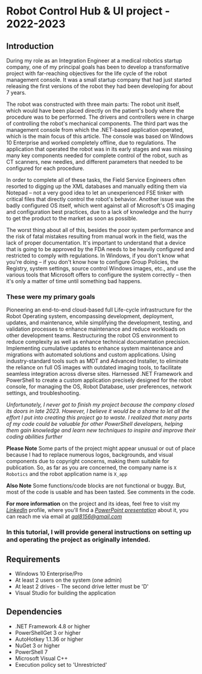 # Robot Control Hub & UI project - 2022-2023
## Introduction
During my role as an Integration Engineer at a medical robotics startup company, one of my principal goals has been to develop a transformative project with far-reaching objectives for the life cycle of the robot management console. It was a small startup company that had just started releasing the first versions of the robot they had been developing for about 7 years.

The robot was constructed with three main parts: The robot unit itself, which would have been placed directly on the patient's body where the procedure was to be performed. The drivers and controllers were in charge of controlling the robot's mechanical components. The third part was the management console from which the .NET-based application operated, which is the main focus of this article. The console was based on Windows 10 Enterprise and worked completely offline, due to regulations. The application that operated the robot was in its early stages and was missing many key components needed for complete control of the robot, such as CT scanners, new needles, and different parameters that needed to be configured for each procedure.

In order to complete all of these tasks, the Field Service Engineers often resorted to digging up the XML databases and manually editing them via Notepad – not a very good idea to let an unexperienced FSE tinker with critical files that directly control the robot's behavior. Another issue was the badly configured OS itself, which went against all of Microsoft's OS imaging and configuration best practices, due to a lack of knowledge and the hurry to get the product to the market as soon as possible.

The worst thing about all of this, besides the poor system performance and the risk of fatal mistakes resulting from manual work in the field, was the lack of proper documentation. It's important to understand that a device that is going to be approved by the FDA needs to be heavily configured and restricted to comply with regulations. In Windows, if you don't know what you're doing – if you don't know how to configure Group Policies, the Registry, system settings, source control Windows images, etc., and use the various tools that Microsoft offers to configure the system correctly – then it's only a matter of time until something bad happens. 

### These were my primary goals
Pioneering an end-to-end cloud-based full Life-cycle infrastructure for the Robot Operating system, encompassing development, deployment, updates, and maintenance, while simplifying the development, testing, and validation processes to enhance maintenance and reduce workloads on other development teams.
Restructuring the robot OS environment to reduce complexity as well as enhance technical documentation precision.
Implementing cumulative updates to enhance system maintenance and migrations with automated solutions and custom applications. Using industry-standard tools such as MDT and Advanced Installer, to eliminate the reliance on full OS images with outdated imaging tools, to facilitate seamless integration across diverse sites.
Harnessed .NET Framework and PowerShell to create a custom application precisely designed for the robot console, for managing the OS, Robot Database, user preferences, network settings, and troubleshooting.

*Unfortunately, I never got to finish my project because the company closed its doors in late 2023. However, I believe it would be a shame to let all the effort I put into creating this project go to waste. I realized that many parts of my code could be valuable for other PowerShell developers, helping them gain knowledge and learn new techniques to inspire and improve their coding abilities further*  

**Please Note** Some parts of the project might appear unusual or out of place because I had to replace numerous logos, backgrounds, and visual components due to copyright concerns, making them suitable for publication.
So, as far as you are concerned, the company name is ```X Robotics``` and the robot application name is ```X_app```

**Also Note** Some functions/code blocks are not functional or buggy. But, most of the code is usable and has been tasted. See comments in the code.

**For more information** on the project and its ideas, feel free to visit my *[LinkedIn](https://www.linkedin.com/in/gal-rozman/)* profile, where you'll find a *[PowerPoint presentation](https://www.linkedin.com/in/gal-rozman/overlay/1635539223012/single-media-viewer/?type=DOCUMENT&profileId=ACoAADb0dEgB0XA9XqaC5tDpiGjRjleHqSenoq8)* about it, you can reach me via email at *gal8156@gmail.com*

### In this tutorial, I will provide general instructions on setting up and operating the project as originally intended. 

## Requirements
- Windows 10 Enterprise/Pro
- At least 2 users on the system (one admin)
- At least 2 drives - The second drive letter must be 'D'
- Visual Studio for building the application

## Dependencies 
- .NET Framework 4.8 or higher
- PowerShellGet 3 or higher
- AutoHotkey 1.1.36 or higher
- NuGet 3 or higher
- PowerShell 7
- Microsoft Visual C++
- Execution policy set to 'Unrestricted'

